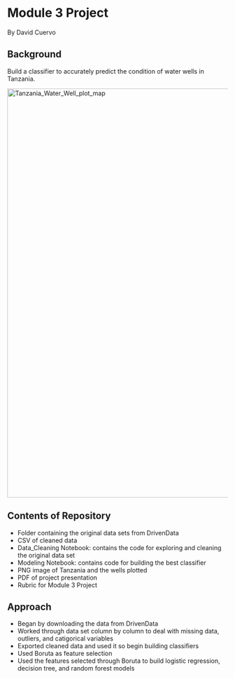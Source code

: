 
# Module 3 Project
By David Cuervo

## Background

Build a classifier to accurately predict the condition of water wells in Tanzania. 

<img width="934" alt="Tanzania_Water_Well_plot_map" src="https://user-images.githubusercontent.com/57383419/118528070-88a37580-b707-11eb-8429-945b29976dc1.png">

## Contents of Repository

- Folder containing the original data sets from DrivenData
- CSV of cleaned data
- Data_Cleaning Notebook: contains the code for exploring and cleaning the original data set
- Modeling Notebook: contains code for building the best classifier
- PNG image of Tanzania and the wells plotted
- PDF of project presentation
- Rubric for Module 3 Project

## Approach

- Began by downloading the data from DrivenData
- Worked through data set column by column to deal with missing data, outliers, and catigorical variables
- Exported cleaned data and used it so begin building classifiers
- Used Boruta as feature selection
- Used the features selected through Boruta to build logistic regression, decision tree, and random forest models





